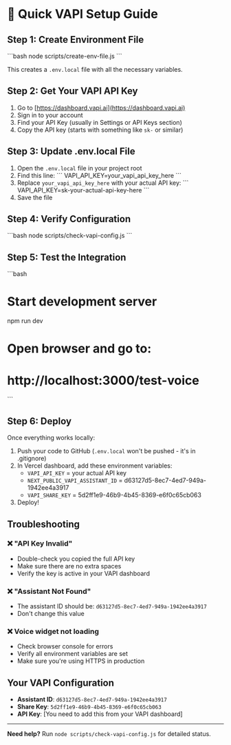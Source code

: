 # 🚀 Quick VAPI Setup Guide

## Step 1: Create Environment File

\`\`\`bash
node scripts/create-env-file.js
\`\`\`

This creates a `.env.local` file with all the necessary variables.

## Step 2: Get Your VAPI API Key

1. Go to [https://dashboard.vapi.ai](https://dashboard.vapi.ai)
2. Sign in to your account
3. Find your API Key (usually in Settings or API Keys section)
4. Copy the API key (starts with something like `sk-` or similar)

## Step 3: Update .env.local File

1. Open the `.env.local` file in your project root
2. Find this line:
   \`\`\`
   VAPI_API_KEY=your_vapi_api_key_here
   \`\`\`
3. Replace `your_vapi_api_key_here` with your actual API key:
   \`\`\`
   VAPI_API_KEY=sk-your-actual-api-key-here
   \`\`\`
4. Save the file

## Step 4: Verify Configuration

\`\`\`bash
node scripts/check-vapi-config.js
\`\`\`

## Step 5: Test the Integration

\`\`\`bash
# Start development server
npm run dev

# Open browser and go to:
# http://localhost:3000/test-voice
\`\`\`

## Step 6: Deploy

Once everything works locally:

1. Push your code to GitHub (`.env.local` won't be pushed - it's in .gitignore)
2. In Vercel dashboard, add these environment variables:
   - `VAPI_API_KEY` = your actual API key
   - `NEXT_PUBLIC_VAPI_ASSISTANT_ID` = d63127d5-8ec7-4ed7-949a-1942ee4a3917
   - `VAPI_SHARE_KEY` = 5d2ff1e9-46b9-4b45-8369-e6f0c65cb063
3. Deploy!

## Troubleshooting

### ❌ "API Key Invalid"
- Double-check you copied the full API key
- Make sure there are no extra spaces
- Verify the key is active in your VAPI dashboard

### ❌ "Assistant Not Found"
- The assistant ID should be: `d63127d5-8ec7-4ed7-949a-1942ee4a3917`
- Don't change this value

### ❌ Voice widget not loading
- Check browser console for errors
- Verify all environment variables are set
- Make sure you're using HTTPS in production

## Your VAPI Configuration

- **Assistant ID**: `d63127d5-8ec7-4ed7-949a-1942ee4a3917`
- **Share Key**: `5d2ff1e9-46b9-4b45-8369-e6f0c65cb063`
- **API Key**: [You need to add this from your VAPI dashboard]

---

**Need help?** Run `node scripts/check-vapi-config.js` for detailed status.
